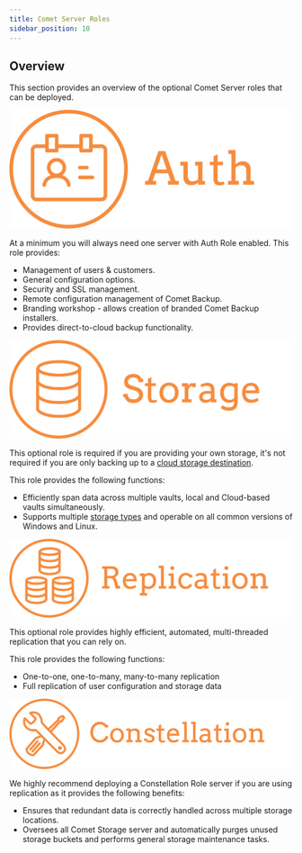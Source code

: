 ```yaml
---
title: Comet Server Roles
sidebar_position: 10
---
```


## Overview

This section provides an overview of the optional Comet Server roles that can be deployed.

![](./images/Roles-Authheading-06babeb40a91d5853b69dd6cdbd09645.1436.png)

At a minimum you will always need one server with Auth Role enabled. This role provides:

- Management of users & customers.
- General configuration options.
- Security and SSL management.
- Remote configuration management of Comet Backup.
- Branding workshop - allows creation of branded Comet Backup installers.
- Provides direct-to-cloud backup functionality.

![](./images/Roles-Storageheading-04bfb2147b5a80fe5f815d21a2323005.1732.png)

This optional role is required if you are providing your own storage, it's not required if you are only backing up to a [cloud storage destination](https://docs.cometbackup.com/latest/cloud-storage-providers).

This role provides the following functions:

- Efficiently span data across multiple vaults, local and Cloud-based vaults simultaneously.
- Supports multiple [storage types](https://docs.cometbackup.com/latest/installation/storage-configuration#storage-configuration) and operable on all common versions of Windows and Linux.

![](./images/Roles-Replicationheading-725d2b21751c72917e56292e7a22b16f.2147.png)

This optional role provides highly efficient, automated, multi-threaded replication that you can rely on.

This role provides the following functions:

- One-to-one, one-to-many, many-to-many replication
- Full replication of user configuration and storage data

![](./images/Roles-Constellationheading-d3d8c48ab3599791c82c66fd64012f55.2432.png)

We highly recommend deploying a Constellation Role server if you are using replication as it provides the following benefits:

- Ensures that redundant data is correctly handled across multiple storage locations.
- Oversees all Comet Storage server and automatically purges unused storage buckets and performs general storage maintenance tasks.

